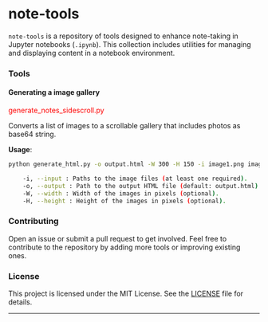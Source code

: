 # note-tools

`note-tools` is a repository of tools designed to enhance note-taking in Jupyter notebooks (`.ipynb`). This collection includes utilities for managing and displaying content in a notebook environment.

### Tools

#### Generating a image gallery
<span style="color:red;">generate_notes_sidescroll.py</span>

Converts a list of images to a scrollable gallery that includes photos as base64 string.

**Usage**:

```bash
python generate_html.py -o output.html -W 300 -H 150 -i image1.png image2.png image3.png

    -i, --input : Paths to the image files (at least one required).
    -o, --output : Path to the output HTML file (default: output.html).
    -W, --width : Width of the images in pixels (optional).
    -H, --height : Height of the images in pixels (optional).
```

### Contributing

Open an issue or submit a pull request to get involved. Feel free to contribute to the repository by adding more tools or improving existing ones. 

### License

This project is licensed under the MIT License. See the [LICENSE](LICENSE) file for details.


---